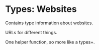# Types: Websites

Contains type information about websites.

URLs for different things.

One helper function, so more like a types+.
